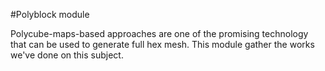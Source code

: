 #Polyblock module

Polycube-maps-based approaches are one of the promising technology that can be used to generate full hex mesh. This 
module gather the works we've done on this subject.